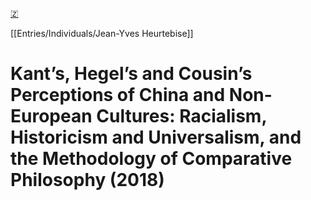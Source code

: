 [🇿](zotero://select/library/items/G7CKH9NR)

[[Entries/Individuals/Jean-Yves Heurtebise]] 
# Kant’s, Hegel’s and Cousin’s Perceptions of China and Non-European Cultures: Racialism, Historicism and Universalism, and the Methodology of Comparative Philosophy (2018)

